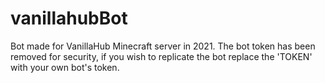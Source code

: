 # vanillahubBot
Bot made for VanillaHub Minecraft server in 2021. The bot token has been removed for security, if you wish to replicate the bot replace the 'TOKEN' with your own bot's token. 
